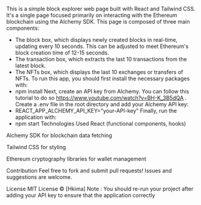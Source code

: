 This is a simple block explorer web page built with React and Tailwind CSS. It's a single page focused primarily on interacting with the Ethereum blockchain using the Alchemy SDK. This page is composed of three main components:
  + The block box, which displays newly created blocks in real-time, updating every 10 seconds. This can be adjusted to meet Ethereum's block creation time of 12-15 seconds.
  + The transaction box, which extracts the last 10 transactions from the latest block.
  + The NFTs box, which displays the last 10 exchanges or transfers of NFTs.
To run this app, you should first install the necessary packages with:
  + npm install
Next, create an API key from Alchemy. You can follow this tutorial to do so https://www.youtube.com/watch?v=BH-K_3B5dQA .
Create a .env file in the root directory and add your Alchemy API key:
  + REACT_APP_ALCHEMY_API_KEY="your-API-key"
Finally, run the application with:
  + npm start
  Technologies Used
React (functional components, hooks)

Alchemy SDK for blockchain data fetching

Tailwind CSS for styling

Ethereum cryptography libraries for wallet management

Contribution
Feel free to fork and submit pull requests!
Issues and suggestions are welcome.

License
MIT License © [Hkima]
Note : You should re-run your project after adding your API key to ensure that the application correctly 
